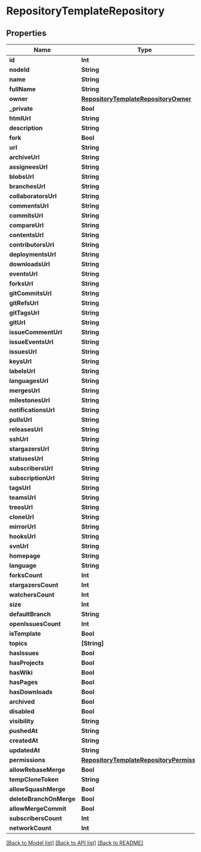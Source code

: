 # RepositoryTemplateRepository

## Properties
Name | Type | Description | Notes
------------ | ------------- | ------------- | -------------
**id** | **Int** |  | [optional] 
**nodeId** | **String** |  | [optional] 
**name** | **String** |  | [optional] 
**fullName** | **String** |  | [optional] 
**owner** | [**RepositoryTemplateRepositoryOwner**](RepositoryTemplateRepositoryOwner.md) |  | [optional] 
**_private** | **Bool** |  | [optional] 
**htmlUrl** | **String** |  | [optional] 
**description** | **String** |  | [optional] 
**fork** | **Bool** |  | [optional] 
**url** | **String** |  | [optional] 
**archiveUrl** | **String** |  | [optional] 
**assigneesUrl** | **String** |  | [optional] 
**blobsUrl** | **String** |  | [optional] 
**branchesUrl** | **String** |  | [optional] 
**collaboratorsUrl** | **String** |  | [optional] 
**commentsUrl** | **String** |  | [optional] 
**commitsUrl** | **String** |  | [optional] 
**compareUrl** | **String** |  | [optional] 
**contentsUrl** | **String** |  | [optional] 
**contributorsUrl** | **String** |  | [optional] 
**deploymentsUrl** | **String** |  | [optional] 
**downloadsUrl** | **String** |  | [optional] 
**eventsUrl** | **String** |  | [optional] 
**forksUrl** | **String** |  | [optional] 
**gitCommitsUrl** | **String** |  | [optional] 
**gitRefsUrl** | **String** |  | [optional] 
**gitTagsUrl** | **String** |  | [optional] 
**gitUrl** | **String** |  | [optional] 
**issueCommentUrl** | **String** |  | [optional] 
**issueEventsUrl** | **String** |  | [optional] 
**issuesUrl** | **String** |  | [optional] 
**keysUrl** | **String** |  | [optional] 
**labelsUrl** | **String** |  | [optional] 
**languagesUrl** | **String** |  | [optional] 
**mergesUrl** | **String** |  | [optional] 
**milestonesUrl** | **String** |  | [optional] 
**notificationsUrl** | **String** |  | [optional] 
**pullsUrl** | **String** |  | [optional] 
**releasesUrl** | **String** |  | [optional] 
**sshUrl** | **String** |  | [optional] 
**stargazersUrl** | **String** |  | [optional] 
**statusesUrl** | **String** |  | [optional] 
**subscribersUrl** | **String** |  | [optional] 
**subscriptionUrl** | **String** |  | [optional] 
**tagsUrl** | **String** |  | [optional] 
**teamsUrl** | **String** |  | [optional] 
**treesUrl** | **String** |  | [optional] 
**cloneUrl** | **String** |  | [optional] 
**mirrorUrl** | **String** |  | [optional] 
**hooksUrl** | **String** |  | [optional] 
**svnUrl** | **String** |  | [optional] 
**homepage** | **String** |  | [optional] 
**language** | **String** |  | [optional] 
**forksCount** | **Int** |  | [optional] 
**stargazersCount** | **Int** |  | [optional] 
**watchersCount** | **Int** |  | [optional] 
**size** | **Int** |  | [optional] 
**defaultBranch** | **String** |  | [optional] 
**openIssuesCount** | **Int** |  | [optional] 
**isTemplate** | **Bool** |  | [optional] 
**topics** | **[String]** |  | [optional] 
**hasIssues** | **Bool** |  | [optional] 
**hasProjects** | **Bool** |  | [optional] 
**hasWiki** | **Bool** |  | [optional] 
**hasPages** | **Bool** |  | [optional] 
**hasDownloads** | **Bool** |  | [optional] 
**archived** | **Bool** |  | [optional] 
**disabled** | **Bool** |  | [optional] 
**visibility** | **String** |  | [optional] 
**pushedAt** | **String** |  | [optional] 
**createdAt** | **String** |  | [optional] 
**updatedAt** | **String** |  | [optional] 
**permissions** | [**RepositoryTemplateRepositoryPermissions**](RepositoryTemplateRepositoryPermissions.md) |  | [optional] 
**allowRebaseMerge** | **Bool** |  | [optional] 
**tempCloneToken** | **String** |  | [optional] 
**allowSquashMerge** | **Bool** |  | [optional] 
**deleteBranchOnMerge** | **Bool** |  | [optional] 
**allowMergeCommit** | **Bool** |  | [optional] 
**subscribersCount** | **Int** |  | [optional] 
**networkCount** | **Int** |  | [optional] 

[[Back to Model list]](../README.md#documentation-for-models) [[Back to API list]](../README.md#documentation-for-api-endpoints) [[Back to README]](../README.md)


